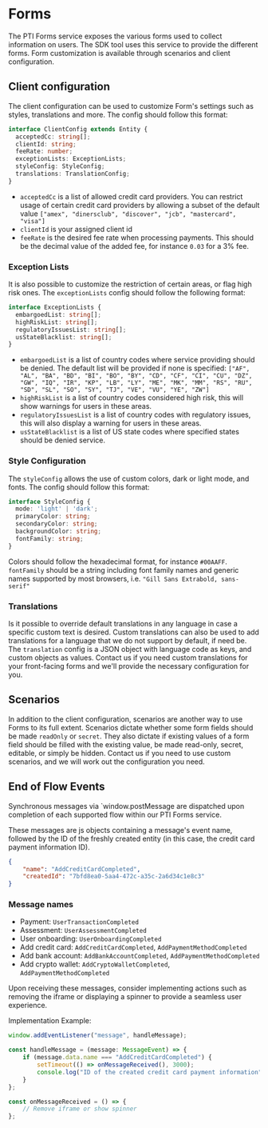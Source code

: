 # Forms

The PTI Forms service exposes the various forms used to collect information on users.
The SDK tool uses this service to provide the different forms. Form customization is available through scenarios
and client configuration. 


## Client configuration

The client configuration can be used to customize Form's settings such as styles, translations and more.
The config should follow this format:

```typescript
interface ClientConfig extends Entity {
  acceptedCc: string[];
  clientId: string;
  feeRate: number;
  exceptionLists: ExceptionLists;
  styleConfig: StyleConfig;
  translations: TranslationConfig;
}
```

- `acceptedCc` is a list of allowed credit card providers. You can restrict usage of certain credit card providers 
by allowing a subset of the default value `["amex", "dinersclub", "discover", "jcb", "mastercard", "visa"]`
- `clientId` is your assigned client id
- `feeRate` is the desired fee rate when processing payments. This should be the decimal value of the
added fee, for instance `0.03` for a 3% fee.

### Exception Lists

It is also possible to customize the restriction of certain areas, or flag high risk ones. 
The `exceptionLists` config should follow the following format: 

```typescript
interface ExceptionLists {
  embargoedList: string[];
  highRiskList: string[];
  regulatoryIssuesList: string[];
  usStateBlacklist: string[];
}
```

- `embargoedList` is a list of country codes where service providing should be denied. The default list will be provided
if none is specified: `["AF", "AL", "BA", "BD", "BI", "BO", "BY", "CD", "CF", "CI", "CU", "DZ", "GW", "IQ", "IR", "KP", "LB", "LY", "ME", "MK", "MM", "RS", "RU", "SD", "SL", "SO", "SY", "TJ", "VE", "VU", "YE", "ZW"]`
- `highRiskList` is a list of country codes considered high risk, this will show warnings for users in these areas.
- `regulatoryIssuesList` is a list of country codes with regulatory issues, this will also display a warning for users 
in these areas.
- `usStateBlacklist` is a list of US state codes where specified states should be denied service.

### Style Configuration

The `styleConfig` allows the use of custom colors, dark or light mode, and fonts. 
The config should follow this format:

```typescript
interface StyleConfig {
  mode: 'light' | 'dark';
  primaryColor: string;
  secondaryColor: string;
  backgroundColor: string;
  fontFamily: string;
}
```

Colors should follow the hexadecimal format, for instance `#00AAFF`. `fontFamily` should be a string including
font family names and generic names supported by most browsers, i.e. `"Gill Sans Extrabold, sans-serif"`

### Translations

Is it possible to override default translations in any language in case a specific custom text is desired.
Custom translations can also be used to add translations for a language that we do not support by default, if need be.
The `translation` config is a JSON object with language code as keys, and custom objects as values.
Contact us if you need custom translations for your front-facing forms and we'll provide the necessary
configuration for you.

## Scenarios

In addition to the client configuration, scenarios are another way to use Forms to its full extent.
Scenarios dictate whether some form fields should be made `readOnly` or `secret`. They also dictate if
existing values of a form field should be filled with the existing value, be made read-only, secret, editable, or
simply be hidden. Contact us if you need to use custom scenarios, and we will work out the configuration you need.


## End of Flow Events

Synchronous messages via `window.postMessage are dispatched upon completion of each supported flow within our PTI Forms service.

These messages are js objects containing a message's event name, followed by the ID of the freshly created entity (in this case, the credit card payment information ID).
```json
{
    "name": "AddCreditCardCompleted",
    "createdId": "7bfd8ea0-5aa4-472c-a35c-2a6d34c1e8c3"
}
```

### Message names
- Payment: `UserTransactionCompleted`
- Assessment: `UserAssessmentCompleted`
- User onboarding: `UserOnboardingCompleted`
- Add credit card: `AddCreditCardCompleted`, `AddPaymentMethodCompleted`
- Add bank account: `AddBankAccountCompleted`, `AddPaymentMethodCompleted`
- Add crypto wallet: `AddCryptoWalletCompleted`, `AddPaymentMethodCompleted`

Upon receiving these messages, consider implementing actions such as removing the iframe or displaying a spinner to provide a seamless user experience.

Implementation Example:
```typescript
window.addEventListener("message", handleMessage);

const handleMessage = (message: MessageEvent) => {
    if (message.data.name === "AddCreditCardCompleted") {
        setTimeout(() => onMessageReceived(), 3000);
        console.log("ID of the created credit card payment information", message.data.createdId);
    }
};

const onMessageReceived = () => {
    // Remove iframe or show spinner
};
```
